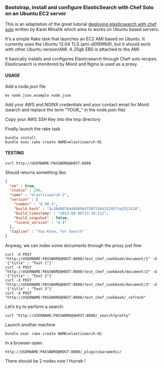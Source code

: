 ### Bootstrap, install and configure ElasticSearch with Chef Solo on an Ubuntu EC2 server

This is an adaptation of the great tutorial [deploying elasticsearch with chef solo](http://www.elasticsearch.org/tutorials/deploying-elasticsearch-with-chef-solo/) written by Karel Minařík which aims to works on Ubuntu based servers.


It's a simple Rake task that launches an EC2 AMI based on Ubuntu.
It currently uses the Ubuntu 12.04 TLS (ami-d0f89fb9), but it should work with other Ubuntu version/AMI.
A 25gb EBS is attached to the AMI.

It basically installs and configures Elasticsearch through Chef-solo recipes.
Elasticsearch is monitored by Monit and Nginx is used as a proxy.

#### USAGE

Add a node.json file
```shell
mv node.json.example node.json
```

Add your AWS and NGINX credentials and your contact email for Monit. (search and replace the term "YOUR_" in the node.json file)

Copy your AWS SSH Key into the tmp directory

Finally launch the rake task
```shell
bundle install
bundle exec rake create NAME=elastisearch-01
```

#### TESTING

```shell
curl http://USERNAME:PASSWORD@HOST:8080
```
Should returns something like:
```json
{
  "ok" : true,
  "status" : 200,
  "name" : "elasticsearch-2",
  "version" : {
    "number" : "0.90.3",
    "build_hash" : "5c38d6076448b899d758f29443329571e2522410",
    "build_timestamp" : "2013-08-06T13:18:31Z",
    "build_snapshot" : false,
    "lucene_version" : "4.4"
  },
  "tagline" : "You Know, for Search"
}
```

Anyway, we can index some documents through the proxy just fine:
```shell
curl -X POST "http://USERNAME:PASSWORD@HOST:8080/test_chef_cookbook/document/1" -d '{"title" : "Test 1"}'
curl -X POST "http://USERNAME:PASSWORD@HOST:8080/test_chef_cookbook/document/2" -d '{"title" : "Test 2"}'
curl -X POST "http://USERNAME:PASSWORD@HOST:8080/test_chef_cookbook/document/3" -d '{"title" : "Test 3"}'
curl -X POST "http://USERNAME:PASSWORD@HOST:8080/test_chef_cookbook/_refresh"
```

Let’s try to perform a search:
```shell
curl "http://USERNAME:PASSWORD@$HOST:8080/_search?pretty"
```

Launch another machine
```shell
bundle exec rake create NAME=elastisearch-02
```

In a browser open:
```
http://USERNAME:PASSWORD@HOST:8080/_plugin/paramedic/
```

There should be 2 nodes now ! Hurrah !
